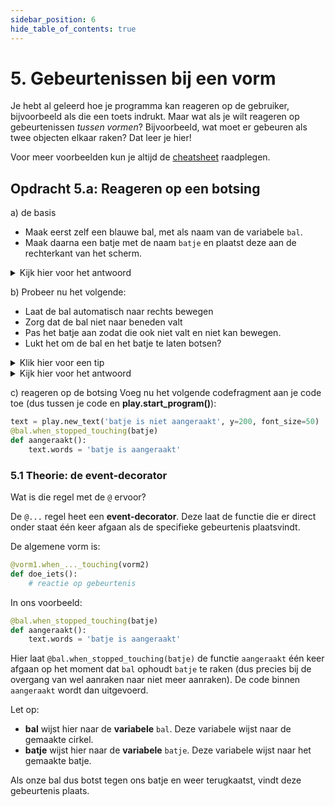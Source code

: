 ```yaml
---
sidebar_position: 6
hide_table_of_contents: true
---
```


# 5. Gebeurtenissen bij een vorm

Je hebt al geleerd hoe je programma kan reageren op de gebruiker, bijvoorbeeld als die een toets indrukt. Maar wat als je wilt reageren op gebeurtenissen *tussen vormen*? Bijvoorbeeld, wat moet er gebeuren als twee objecten elkaar raken? Dat leer je hier!

Voor meer voorbeelden kun je altijd de [cheatsheet](cheatsheet.md) raadplegen.

## Opdracht 5.a: Reageren op een botsing

a) de basis
- Maak eerst zelf een blauwe bal, met als naam van de variabele `bal`. 
- Maak daarna een batje met de naam `batje` en plaatst deze aan de rechterkant van het scherm.

<details>
<summary> Kijk hier voor het antwoord</summary>

```python
import play

bal = play.new_circle(color="blue", radius=50)
batje = play.new_box(x=300)
```

</details>

b) Probeer nu het volgende:
- Laat de bal automatisch naar rechts bewegen
- Zorg dat de bal niet naar beneden valt
- Pas het batje aan zodat die ook niet valt en niet kan bewegen.
- Lukt het om de bal en het batje te laten botsen?

<details>
    <summary>Klik hier voor een tip</summary>

Gebruik **start_physics()** voor laten bewegen. De eigenschappen **x_speed** en **obeys_gravity** kunnen erg nuttig zijn.
</details>

<details>
<summary>Kijk hier voor het antwoord</summary>

```python
import play

bal = play.new_circle(color="blue", radius=50)
bal.start_physics(x_speed=40, obeys_gravity=False)
batje = play.new_box(x=300)
batje.start_physics(can_move=False, obeys_gravity=False)

play.start_program()
```
</details>

c) reageren op de botsing
Voeg nu het volgende codefragment aan je code toe (dus tussen je code en **play.start_program()**):

```python
text = play.new_text('batje is niet aangeraakt', y=200, font_size=50)
@bal.when_stopped_touching(batje) 
def aangeraakt(): 
    text.words = 'batje is aangeraakt'
```

### 5.1 Theorie: de event-decorator

Wat is die regel met de `@` ervoor?

De `@...` regel heet een **event-decorator**. Deze laat de functie die er direct onder staat één keer afgaan als de specifieke gebeurtenis plaatsvindt.

De algemene vorm is:
```python
@vorm1.when_..._touching(vorm2)
def doe_iets():
    # reactie op gebeurtenis
```

In ons voorbeeld:
```python
@bal.when_stopped_touching(batje)
def aangeraakt():
    text.words = 'batje is aangeraakt'
```

Hier laat `@bal.when_stopped_touching(batje)` de functie `aangeraakt` één keer afgaan op het moment dat `bal` ophoudt `batje` te raken (dus precies bij de overgang van wel aanraken naar niet meer aanraken). De code binnen `aangeraakt` wordt dan uitgevoerd.

Let op:
- **bal** wijst hier naar de **variabele** `bal`. Deze variabele wijst naar de gemaakte cirkel.
- **batje** wijst hier naar de **variabele** `batje`. Deze variabele wijst naar het gemaakte batje.

Als onze bal dus botst tegen ons batje en weer terugkaatst, vindt deze gebeurtenis plaats.
